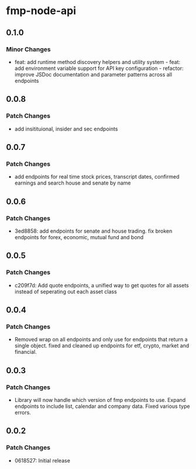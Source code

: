 # fmp-node-api

## 0.1.0

### Minor Changes

- feat: add runtime method discovery helpers and utility system - feat: add environment variable support for API key configuration - refactor: improve JSDoc documentation and parameter patterns across all endpoints

## 0.0.8

### Patch Changes

- add insitituional, insider and sec endpoints

## 0.0.7

### Patch Changes

- add endpoints for real time stock prices, transcript dates, confirmed earnings and search house and senate by name

## 0.0.6

### Patch Changes

- 3ed8858: add endpoints for senate and house trading. fix broken endpoints for forex, economic, mutual fund and bond

## 0.0.5

### Patch Changes

- c209f7d: Add quote endpoints, a unified way to get quotes for all assets instead of seperating out each asset class

## 0.0.4

### Patch Changes

- Removed wrap on all endpoints and only use for endpoints that return a single object. fixed and cleaned up endpoints for etf, crypto, market and financial.

## 0.0.3

### Patch Changes

- Library will now handle which version of fmp endpoints to use. Expand endpoints to include list, calendar and company data. Fixed various type errors.

## 0.0.2

### Patch Changes

- 0618527: Initial release
